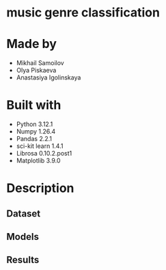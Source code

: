 # music genre classification

# Made by
- Mikhail Samoilov 
- Olya Piskaeva
- Anastasiya Igolinskaya

# Built with
- Python 3.12.1
- Numpy 1.26.4
- Pandas 2.2.1
- sci-kit learn 1.4.1
- Librosa 0.10.2.post1
- Matplotlib 3.9.0

# Description
## Dataset
## Models
## Results
